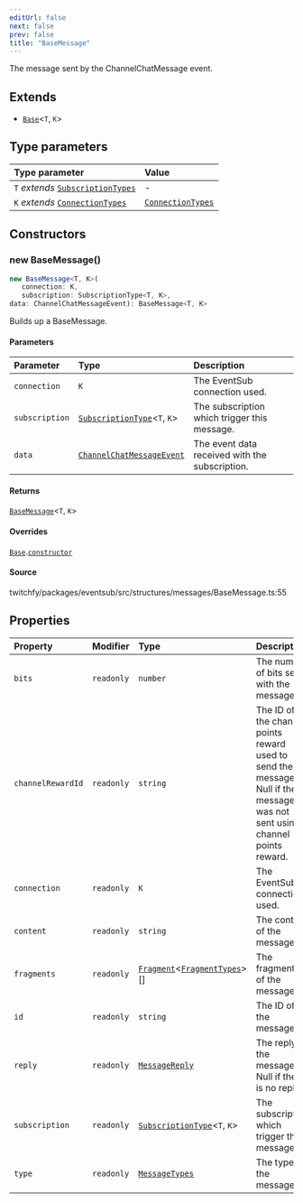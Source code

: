 ```yaml
---
editUrl: false
next: false
prev: false
title: "BaseMessage"
---
```


The message sent by the ChannelChatMessage event.

## Extends

- [`Base`](/api/eventsub/classes/base/)\<`T`, `K`\>

## Type parameters

| Type parameter | Value |
| :------ | :------ |
| `T` *extends* [`SubscriptionTypes`](/api/eventsub/enumerations/subscriptiontypes/) | - |
| `K` *extends* [`ConnectionTypes`](/api/eventsub/type-aliases/connectiontypes/) | [`ConnectionTypes`](/api/eventsub/type-aliases/connectiontypes/) |

## Constructors

### new BaseMessage()

```ts
new BaseMessage<T, K>(
   connection: K, 
   subscription: SubscriptionType<T, K>, 
data: ChannelChatMessageEvent): BaseMessage<T, K>
```

Builds up a BaseMessage.

#### Parameters

| Parameter | Type | Description |
| :------ | :------ | :------ |
| `connection` | `K` | The EventSub connection used. |
| `subscription` | [`SubscriptionType`](/api/eventsub/type-aliases/subscriptiontype/)\<`T`, `K`\> | The subscription which trigger this message. |
| `data` | [`ChannelChatMessageEvent`](/api/eventsub/interfaces/channelchatmessageevent/) | The event data received with the subscription. |

#### Returns

[`BaseMessage`](/api/eventsub/classes/basemessage/)\<`T`, `K`\>

#### Overrides

[`Base`](/api/eventsub/classes/base/).[`constructor`](/api/eventsub/classes/base/#constructors)

#### Source

twitchfy/packages/eventsub/src/structures/messages/BaseMessage.ts:55

## Properties

| Property | Modifier | Type | Description | Inherited from |
| :------ | :------ | :------ | :------ | :------ |
| `bits` | `readonly` | `number` | The number of bits sent with the message. | - |
| `channelRewardId` | `readonly` | `string` | The ID of the channel points reward used to send the message. Null if the message was not sent using a channel points reward. | - |
| `connection` | `readonly` | `K` | The EventSub connection used. | [`Base`](/api/eventsub/classes/base/).`connection` |
| `content` | `readonly` | `string` | The content of the message. | - |
| `fragments` | `readonly` | [`Fragment`](/api/eventsub/classes/fragment/)\<[`FragmentTypes`](/api/eventsub/type-aliases/fragmenttypes/)\>[] | The fragments of the message. | - |
| `id` | `readonly` | `string` | The ID of the message. | - |
| `reply` | `readonly` | [`MessageReply`](/api/eventsub/classes/messagereply/) | The reply to the message. Null if there is no reply. | - |
| `subscription` | `readonly` | [`SubscriptionType`](/api/eventsub/type-aliases/subscriptiontype/)\<`T`, `K`\> | The subscription which trigger this message. | [`Base`](/api/eventsub/classes/base/).`subscription` |
| `type` | `readonly` | [`MessageTypes`](/api/eventsub/type-aliases/messagetypes/) | The type of the message. | - |
